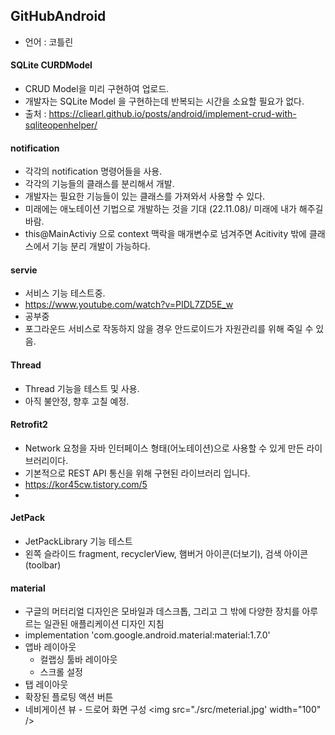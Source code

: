 
## GitHubAndroid
- 언어 : 코틀린


#### SQLite CURDModel
- CRUD Model을 미리 구현하여 업로드.
- 개발자는 SQLite Model 을 구현하는데 반복되는 시간을 소요할 필요가 없다.
- 출처 : https://cliearl.github.io/posts/android/implement-crud-with-sqliteopenhelper/


#### notification
- 각각의 notification 명령어들을 사용.
- 각각의 기능들의 클래스를 분리해서 개발.
- 개발자는 필요한 기능들이 있는 클래스를 가져와서 사용할 수 있다.
- 미래에는 애노테이션 기법으로 개발하는 것을 기대  (22.11.08)/ 미래에 내가 해주길 바람.
- this@MainActiviy 으로 context 맥락을 매개변수로 넘겨주면 Acitivity 밖에 클래스에서 기능 분리 개발이 가능하다.

#### servie
- 서비스 기능 테스트중.
- https://www.youtube.com/watch?v=PIDL7ZD5E_w 
- 공부중
- 포그라운드 서비스로 작동하지 않을 경우 안드로이드가 자원관리를 위해 죽일 수 있음.

#### Thread 
- Thread 기능을 테스트 및 사용.
- 아직 불안정, 향후 고칠 예정.

#### Retrofit2
- Network 요청을 자바 인터페이스 형태(어노테이션)으로 사용할 수 있게 만든 라이브러리이다.
- 기본적으로 REST API 통신을 위해 구현된 라이브러리 입니다.
- https://kor45cw.tistory.com/5
- 

#### JetPack
- JetPackLibrary 기능 테스트
- 왼쪽 슬라이드 fragment, recyclerView, 햄버거 아이콘(더보기), 검색 아이콘(toolbar)

#### material
- 구글의 머터리얼 디자인은 모바일과 데스크톱, 그리고 그 밖에 다양한 장치를 아루르는 일관된 애플리케이션 디자인 지침
- implementation 'com.google.android.material:material:1.7.0'
- 앱바 레이아웃
  - 컬랩싱 툴바 레이아웃
  - 스크롤 설정
- 탭 레이아웃
- 확장된 플로팅 액션 버튼
- 네비게이션 뷰 - 드로어 화면 구성
<img src="./src/meterial.jpg' width="100" />


